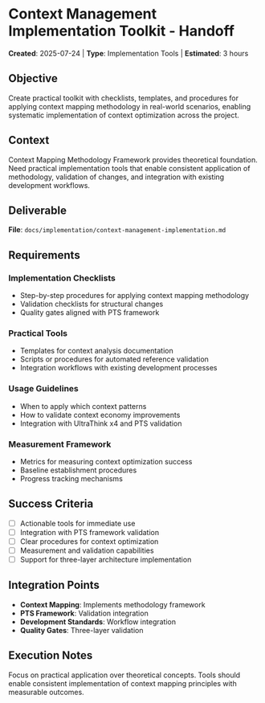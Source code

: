 # Context Management Implementation Toolkit - Handoff

**Created**: 2025-07-24 | **Type**: Implementation Tools | **Estimated**: 3 hours

## Objective

Create practical toolkit with checklists, templates, and procedures for applying context mapping methodology in real-world scenarios, enabling systematic implementation of context optimization across the project.

## Context

Context Mapping Methodology Framework provides theoretical foundation. Need practical implementation tools that enable consistent application of methodology, validation of changes, and integration with existing development workflows.

## Deliverable

**File**: `docs/implementation/context-management-implementation.md`

## Requirements

### Implementation Checklists
- Step-by-step procedures for applying context mapping methodology
- Validation checklists for structural changes
- Quality gates aligned with PTS framework

### Practical Tools
- Templates for context analysis documentation
- Scripts or procedures for automated reference validation
- Integration workflows with existing development processes

### Usage Guidelines
- When to apply which context patterns
- How to validate context economy improvements
- Integration with UltraThink x4 and PTS validation

### Measurement Framework
- Metrics for measuring context optimization success
- Baseline establishment procedures
- Progress tracking mechanisms

## Success Criteria

- [ ] Actionable tools for immediate use
- [ ] Integration with PTS framework validation
- [ ] Clear procedures for context optimization
- [ ] Measurement and validation capabilities
- [ ] Support for three-layer architecture implementation

## Integration Points

- **Context Mapping**: Implements methodology framework
- **PTS Framework**: Validation integration
- **Development Standards**: Workflow integration
- **Quality Gates**: Three-layer validation

## Execution Notes

Focus on practical application over theoretical concepts. Tools should enable consistent implementation of context mapping principles with measurable outcomes.